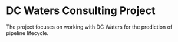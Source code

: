 # DC Waters Consulting Project
The project focuses on working with DC Waters for the prediction of pipeline lifecycle.
